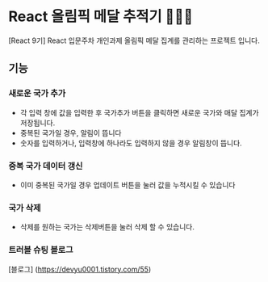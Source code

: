 # React 올림픽 메달 추적기 🏅🥈🥉

[React 9기] React 입문주차 개인과제 올림픽 메달 집계를 관리하는 프로젝트 입니다.

## 기능

### 새로운 국가 추가
- 각 입력 창에 값을 입력한 후 국가추가 버튼을 클릭하면 새로운 국가와 매달 집계가 저장됩니다.
- 중복된 국가일 경우, 알림이 뜹니다
- 숫자를 입력하거나, 입력창에 하나라도 입력하지 않을 경우 알림창이 뜹니다.


### 중복 국가 데이터 갱신
- 이미 중복된 국가일 경우 업데이트 버튼을 눌러 값을 누적시킬 수 있습니다

### 국가 삭제 
- 삭제를 원하는 국가는 삭제버튼을 눌러 삭제 할 수 있습니다.

### 트러블 슈팅 블로그
[블로그] (https://devyu0001.tistory.com/55)
